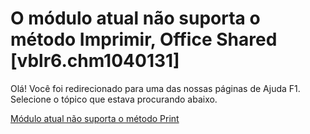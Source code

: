 
# O módulo atual não suporta o método Imprimir, Office Shared [vblr6.chm1040131]

Olá! Você foi redirecionado para uma das nossas páginas de Ajuda F1. Selecione o tópico que estava procurando abaixo.

[Módulo atual não suporta o método Print](http://msdn.microsoft.com/library/30f14bb8-ebc6-cbd7-e1f2-e557836c93a9%28Office.15%29.aspx)
